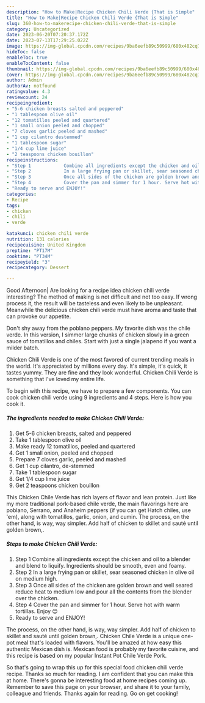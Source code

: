 ```yaml
---
description: "How to Make|Recipe Chicken Chili Verde {That is Simple"
title: "How to Make|Recipe Chicken Chili Verde {That is Simple"
slug: 360-how-to-makerecipe-chicken-chili-verde-that-is-simple
category: Uncategorized
date: 2023-06-20T07:20:37.172Z
date: 2023-07-13T17:29:25.022Z
image: https://img-global.cpcdn.com/recipes/9ba6eefb89c50999/680x482cq70/chicken-chili-verde-recipe-main-photo.jpg
hideToc: false
enableToc: true
enableTocContent: false
thumbnail: https://img-global.cpcdn.com/recipes/9ba6eefb89c50999/680x482cq70/chicken-chili-verde-recipe-main-photo.jpg
cover: https://img-global.cpcdn.com/recipes/9ba6eefb89c50999/680x482cq70/chicken-chili-verde-recipe-main-photo.jpg
author: Admin
authorAv: notfound
ratingvalue: 4.3
reviewcount: 24
recipeingredient:
- "5-6 chicken breasts salted and peppered"
- "1 tablespoon olive oil"
- "12 tomatillos peeled and quartered"
- "1 small onion peeled and chopped"
- "7 cloves garlic peeled and mashed"
- "1 cup cilantro destemmed"
- "1 tablespoon sugar"
- "1/4 cup lime juice"
- "2 teaspoons chicken bouillon"
recipeinstructions:
- "Step 1            Combine all ingredients except the chicken and oil to a blender and blend to liquify. Ingredients should be smooth, even and foamy."
- "Step 2            In a large frying pan or skillet, sear seasoned chicken in olive oil on medium high."
- "Step 3            Once all sides of the chicken are golden brown and well seared reduce heat to medium low and pour all the contents from the blender over the chicken."
- "Step 4            Cover the pan and simmer for 1 hour. Serve hot with warm tortillas. Enjoy 😊"
- "Ready to serve and ENJOY!"
categories:
- Recipe
tags:
- chicken
- chili
- verde

katakunci: chicken chili verde 
nutrition: 131 calories
recipecuisine: United Kingdom
preptime: "PT17M"
cooktime: "PT34M"
recipeyield: "3"
recipecategory: Dessert

---
```



Good Afternoon| Are looking for a recipe idea chicken chili verde interesting? The method of making is not difficult and not too easy. If wrong process it, the result will be tasteless and even likely to be unpleasant. Meanwhile the delicious chicken chili verde must have aroma and taste that can provoke our appetite.





Don&#39;t shy away from the poblano peppers. My favorite dish was the chile verde. In this version, I simmer large chunks of chicken slowly in a green sauce of tomatillos and chiles. Start with just a single jalapeno if you want a milder batch.

Chicken Chili Verde is one of the most favored of current trending meals in the world. It's appreciated by millions every day. It's simple, it's quick, it tastes yummy. They are fine and they look wonderful. Chicken Chili Verde is something that I've loved my entire life.


To begin with this recipe, we have to prepare a few components. You can cook chicken chili verde using 9 ingredients and 4 steps. Here is how you cook it.

<!--inarticleads1-->

##### The ingredients needed to make Chicken Chili Verde:

1. Get 5-6 chicken breasts, salted and peppered
1. Take 1 tablespoon olive oil
1. Make ready 12 tomatillos, peeled and quartered
1. Get 1 small onion, peeled and chopped
1. Prepare 7 cloves garlic, peeled and mashed
1. Get 1 cup cilantro, de-stemmed
1. Take 1 tablespoon sugar
1. Get 1/4 cup lime juice
1. Get 2 teaspoons chicken bouillon


This Chicken Chile Verde has rich layers of flavor and lean protein. Just like my more traditional pork-based chile verde, the main flavorings here are poblano, Serrano, and Anaheim peppers (if you can get Hatch chiles, use &#39;em), along with tomatillos, garlic, onion, and cumin. The process, on the other hand, is way, way simpler. Add half of chicken to skillet and sauté until golden brown,. 

<!--inarticleads2-->

##### Steps to make Chicken Chili Verde:

1. Step 1            Combine all ingredients except the chicken and oil to a blender and blend to liquify. Ingredients should be smooth, even and foamy.
1. Step 2            In a large frying pan or skillet, sear seasoned chicken in olive oil on medium high.
1. Step 3            Once all sides of the chicken are golden brown and well seared reduce heat to medium low and pour all the contents from the blender over the chicken.
1. Step 4            Cover the pan and simmer for 1 hour. Serve hot with warm tortillas. Enjoy 😊
1. Ready to serve and ENJOY!

The process, on the other hand, is way, way simpler. Add half of chicken to skillet and sauté until golden brown,. Chicken Chile Verde is a unique one-pot meal that&#39;s loaded with flavors. You&#39;ll be amazed at how easy this authentic Mexican dish is. Mexican food is probably my favorite cuisine, and this recipe is based on my popular Instant Pot Chile Verde Pork. 

So that's going to wrap this up for this special food chicken chili verde recipe. Thanks so much for reading. I am confident that you can make this at home. There's gonna be interesting food at home recipes coming up. Remember to save this page on your browser, and share it to your family, colleague and friends. Thanks again for reading. Go on get cooking!
